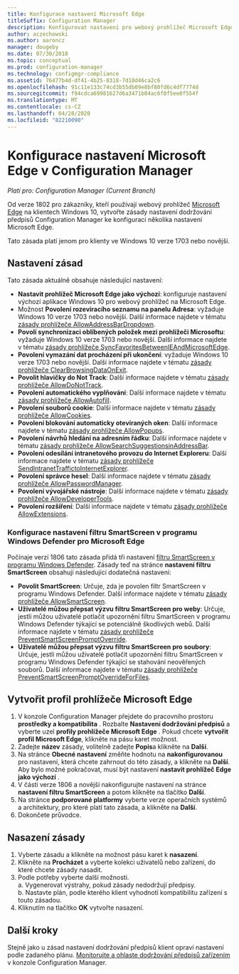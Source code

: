 ```yaml
---
title: Konfigurace nastavení Microsoft Edge
titleSuffix: Configuration Manager
description: Konfigurovat nastavení pro webový prohlížeč Microsoft Edge na klientech s Windows 10
author: aczechowski
ms.author: aaroncz
manager: dougeby
ms.date: 07/30/2018
ms.topic: conceptual
ms.prod: configuration-manager
ms.technology: configmgr-compliance
ms.assetid: 76477b4d-df41-4b25-8318-7d18d46ca2c6
ms.openlocfilehash: 91c11e133c74cd3b55db09e8bf80fd6c4df7774d
ms.sourcegitcommit: f94cdca69981627d6a3471b04ac6f0f5ee8f554f
ms.translationtype: MT
ms.contentlocale: cs-CZ
ms.lasthandoff: 04/28/2020
ms.locfileid: "82210090"
---
```

# <a name="configure-microsoft-edge-settings-in-configuration-manager"></a>Konfigurace nastavení Microsoft Edge v Configuration Manager

*Platí pro: Configuration Manager (Current Branch)*

<!-- 1357310 -->
Od verze 1802 pro zákazníky, kteří používají webový prohlížeč [Microsoft Edge](https://technet.microsoft.com/microsoft-edge/bb265256) na klientech Windows 10, vytvořte zásady nastavení dodržování předpisů Configuration Manager ke konfiguraci několika nastavení Microsoft Edge. 

Tato zásada platí jenom pro klienty ve Windows 10 verze 1703 nebo novější. <!--511552-->


## <a name="policy-settings"></a>Nastavení zásad
Tato zásada aktuálně obsahuje následující nastavení:
- **Nastavit prohlížeč Microsoft Edge jako výchozí**: konfiguruje nastavení výchozí aplikace Windows 10 pro webový prohlížeč na Microsoft Edge.
- Možnost **Povolení rozevíracího seznamu na panelu Adresa**: vyžaduje Windows 10 verze 1703 nebo novější. Další informace najdete v tématu [zásady prohlížeče AllowAddressBarDropdown](/windows/client-management/mdm/policy-csp-browser#browser-allowaddressbardropdown).
- **Povolí synchronizaci oblíbených položek mezi prohlížeči Microsoftu**: vyžaduje Windows 10 verze 1703 nebo novější. Další informace najdete v tématu [zásady prohlížeče SyncFavoritesBetweenIEAndMicrosoftEdge](/windows/client-management/mdm/policy-csp-browser#browser-syncfavoritesbetweenieandmicrosoftedge).
- **Povolení vymazání dat procházení při ukončení**: vyžaduje Windows 10 verze 1703 nebo novější. Další informace najdete v tématu [zásady prohlížeče ClearBrowsingDataOnExit](/windows/client-management/mdm/policy-csp-browser#browser-clearbrowsingdataonexit).
- **Povolit hlavičky do Not Track**: Další informace najdete v tématu [zásady prohlížeče AllowDoNotTrack](/windows/client-management/mdm/policy-csp-browser#browser-allowdonottrack).
- **Povolení automatického vyplňování**: Další informace najdete v tématu [zásady prohlížeče AllowAutofill](/windows/client-management/mdm/policy-csp-browser#browser-allowautofill).
- **Povolení souborů cookie**: Další informace najdete v tématu [zásady prohlížeče AllowCookies](/windows/client-management/mdm/policy-csp-browser#browser-allowcookies).
- **Povolení blokování automaticky otevíraných oken**: Další informace najdete v tématu [zásady prohlížeče AllowPopups](/windows/client-management/mdm/policy-csp-browser#browser-allowpopups).
- **Povolení návrhů hledání na adresním řádku**: Další informace najdete v tématu [zásady prohlížeče AllowSearchSuggestionsinAddressBar](/windows/client-management/mdm/policy-csp-browser#browser-allowsearchsuggestionsinaddressbar).
- **Povolení odesílání intranetového provozu do Internet Exploreru**: Další informace najdete v tématu [zásady prohlížeče SendIntranetTraffictoInternetExplorer](/windows/client-management/mdm/policy-csp-browser#browser-sendintranettraffictointernetexplorer).
- **Povolení správce hesel**: Další informace najdete v tématu [zásady prohlížeče AllowPasswordManager](/windows/client-management/mdm/policy-csp-browser#browser-allowpasswordmanager).
- **Povolení vývojářské nástroje**: Další informace najdete v tématu [zásady prohlížeče AllowDeveloperTools](/windows/client-management/mdm/policy-csp-browser#browser-allowdevelopertools).
- **Povolení rozšíření**: Další informace najdete v tématu [zásady prohlížeče AllowExtensions](/windows/client-management/mdm/policy-csp-browser#browser-allowextensions).


### <a name="configure-windows-defender-smartscreen-settings-for-microsoft-edge"></a>Konfigurace nastavení filtru SmartScreen v programu Windows Defender pro Microsoft Edge
<!--1353701-->
Počínaje verzí 1806 tato zásada přidá tři nastavení [filtru SmartScreen v programu Windows Defender](https://docs.microsoft.com/windows/security/threat-protection/microsoft-defender-smartscreen/microsoft-defender-smartscreen-overview). Zásady teď na stránce **nastavení filtru SmartScreen** obsahují následující dodatečná nastavení:

- **Povolit SmartScreen**: Určuje, zda je povolen filtr SmartScreen v programu Windows Defender. Další informace najdete v tématu [zásady prohlížeče AllowSmartScreen](https://docs.microsoft.com/windows/client-management/mdm/policy-csp-browser#browser-allowsmartscreen).
- **Uživatelé můžou přepsat výzvu filtru SmartScreen pro weby**: Určuje, jestli můžou uživatelé potlačit upozornění filtru SmartScreen v programu Windows Defender týkající se potenciálně škodlivých webů. Další informace najdete v tématu [zásady prohlížeče PreventSmartScreenPromptOverride](https://docs.microsoft.com/windows/client-management/mdm/policy-csp-browser#browser-preventsmartscreenpromptoverride).
- **Uživatelé můžou přepsat výzvu filtru SmartScreen pro soubory**: Určuje, jestli můžou uživatelé potlačit upozornění filtru SmartScreen v programu Windows Defender týkající se stahování neověřených souborů. Další informace najdete v tématu [zásady prohlížeče PreventSmartScreenPromptOverrideForFiles](https://docs.microsoft.com/windows/client-management/mdm/policy-csp-browser#browser-preventsmartscreenpromptoverrideforfiles).



## <a name="create-the-microsoft-edge-browser-profile"></a>Vytvořit profil prohlížeče Microsoft Edge

1. V konzole Configuration Manager přejdete do pracovního prostoru **prostředky a kompatibilita** . Rozbalte **Nastavení dodržování předpisů** a vyberte uzel **profily prohlížeče Microsoft Edge** . Pokud chcete **vytvořit profil Microsoft Edge**, klikněte na pásu karet možnost.
2. Zadejte **název** zásady, volitelně zadejte **Popis**a klikněte na **Další**.
3. Na stránce **Obecné nastavení** změňte hodnotu na **nakonfigurovanou** pro nastavení, která chcete zahrnout do této zásady, a klikněte na **Další**. Aby bylo možné pokračovat, musí být nastavení **nastavit prohlížeč Edge jako výchozí** .
4. V části verze 1806 a novější nakonfigurujte nastavení na stránce **nastavení filtru SmartScreen** a potom klikněte na tlačítko **Další**. 
5. Na stránce **podporované platformy** vyberte verze operačních systémů a architektury, pro které platí tato zásada, a klikněte na **Další**. 
6. Dokončete průvodce.



## <a name="deploy-the-policy"></a>Nasazení zásady

1. Vyberte zásadu a klikněte na možnost pásu karet k **nasazení**.
2. Klikněte na **Procházet** a vyberte kolekci uživatelů nebo zařízení, do které chcete zásady nasadit. 
3. Podle potřeby vyberte další možnosti.  
     a. Vygenerovat výstrahy, pokud zásady nedodržují předpisy.  
     b. Nastavte plán, podle kterého klient vyhodnotí kompatibilitu zařízení s touto zásadou. 
4. Kliknutím na tlačítko **OK** vytvořte nasazení.



## <a name="next-steps"></a>Další kroky

Stejně jako u zásad nastavení dodržování předpisů klient opraví nastavení podle zadaného plánu. [Monitorujte a ohlaste dodržování předpisů zařízením](monitor-compliance-settings.md) v konzole Configuration Manager.
